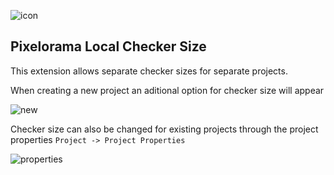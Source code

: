![icon](https://github.com/user-attachments/assets/fbb4532d-ef89-4ce4-89db-ebe587a07072)


## Pixelorama Local Checker Size
This extension allows separate checker sizes for separate projects.

When creating a new project an aditional option for checker size will appear

![new](https://github.com/user-attachments/assets/cc9b55f2-026e-46ce-a9a7-94a61f6ecdd4)

Checker size can also be changed for existing projects through the project properties `Project -> Project Properties`

![properties](https://github.com/user-attachments/assets/30f8cd29-ac06-4ba5-9b61-69738688d704)
